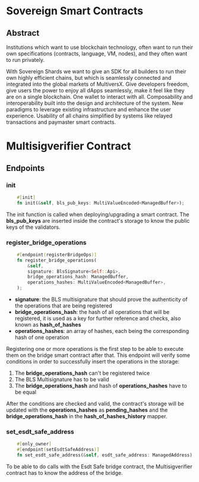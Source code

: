 # Sovereign Smart Contracts

## Abstract
Institutions which want to use blockchain technology, often want to run their own specifications (contracts, language, VM, nodes), and they often want to run privately.

With Sovereign Shards we want to give an SDK for all builders to run their own highly efficient chains, but which is seamlessly connected and integrated into the global markets of MultiversX. Give developers freedom, give users the power to enjoy all dApps seamlessly, make it feel like they are on a single blockchain. One wallet to interact with all. Composability and interoperability built into the design and architecture of the system. New paradigms to leverage existing infrastructure and enhance the user experience. Usability of all chains simplified by systems like relayed transactions and paymaster smart contracts.

# Multisigverifier Contract

## Endpoints
### init
```rust
    #[init]
    fn init(&self, bls_pub_keys: MultiValueEncoded<ManagedBuffer>);
```
The init function is called when deploying/upgrading a smart contract. The __bls_pub_keys__ are inserted inside the contract's storage to know the public keys of the validators.

### register_bridge_operations
```rust
    #[endpoint(registerBridgeOps)]
    fn register_bridge_operations(
        &self,
        signature: BlsSignature<Self::Api>,
        bridge_operations_hash: ManagedBuffer,
        operations_hashes: MultiValueEncoded<ManagedBuffer>,
    ); 
```
- __signature__: the BLS multisignature that should prove the authenticity of the operations that are being registered
- __bridge_operations_hash__: the hash of all operations that will be registered, it is used as a key for further reference and checks, also known as __hash_of_hashes__
- __operations_hashes__: an array of hashes, each being the corresponding hash of one operation

Registering one or more operations is the first step to be able to execute them on the bridge smart contract after that. This endpoint will verify some conditions in order to successfully insert the operations in the storage:
1. The __bridge_operations_hash__ can't be registered twice
2. The BLS Multisignature has to be valid
3. The __bridge_operations_hash__ and hash of __operations_hashes__ have to be equal 

After the conditions are checked and valid, the contract's storage will be updated with the __operations_hashes__ as __pending_hashes__ and the __bridge_operations_hash__ in the __hash_of_hashes_history__ mapper.

### set_esdt_safe_address
```rust
    #[only_owner]
    #[endpoint(setEsdtSafeAddress)]
    fn set_esdt_safe_address(&self, esdt_safe_address: ManagedAddress)
```
To be able to do calls with the Esdt Safe bridge contract, the Multisigverifier contract has to know the address of the bridge.
